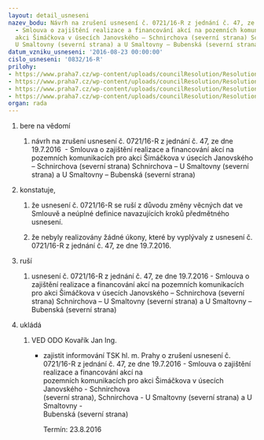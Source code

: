 ```yaml
---
layout: detail_usneseni
nazev_bodu: Návrh na zrušení usnesení č. 0721/16-R z jednání č. 47, ze dne 19.7.2016
  - Smlouva o zajištění realizace a financování akcí na pozemních komunikacích pro
  akci Šimáčkova v úsecích Janovského – Schnirchova (severní strana) Schnirchova –
  U Smaltovny (severní strana) a U Smaltovny – Bubenská (severní strana)
datum_vzniku_usneseni: '2016-08-23 00:00:00'
cislo_usneseni: '0832/16-R'
prilohy:
- https://www.praha7.cz/wp-content/uploads/councilResolution/Resolutions/27792/export/Duvodovazprava~95276.docx
- https://www.praha7.cz/wp-content/uploads/councilResolution/Resolutions/27792/export/c2Usneseni072116R~95275.pdf
- https://www.praha7.cz/wp-content/uploads/councilResolution/Resolutions/27792/export/20160627_TSKSmlouvaSimackova23~95274.doc
- https://www.praha7.cz/wp-content/uploads/councilResolution/Resolutions/27792/export/export~298003.pdf
organ: rada
---
```

<OL class=urzList_view id=urzList>
<LI class=urzClass1><SPAN name="1">bere na vědomí</SPAN> 
<OL class=urzOlClass>
<LI class=urzClass2 style="TEXT-ALIGN: left"><SPAN>
<P>návrh na zrušení usnesení č. 0721/16-R z jednání č. 47, ze dne 19.7.2016 &nbsp;- Smlouva o zajištění realizace a financování akcí na pozemních komunikacích pro akci Šimáčkova v úsecích Janovského – Schnirchova (severní strana) Schnirchova – U Smaltovny (severní strana) a U Smaltovny – Bubenská (severní strana)</P></SPAN></LI></OL></LI>
<LI class=urzClass1><SPAN name="50">konstatuje,</SPAN> 
<OL class=urzOlClass>
<LI class=urzClass2 style="TEXT-ALIGN: left"><SPAN>
<P>že usnesení č. 0721/16-R&nbsp;se ruší z důvodu&nbsp;změny věcných dat ve Smlouvě a neúplné definice navazujících kroků předmětného usnesení.</P></SPAN></LI>
<LI class=urzClass2 style="TEXT-ALIGN: left"><SPAN>
<P>že nebyly realizovány žádné úkony, které by vyplývaly z usnesení č. 0721/16-R z jednání č. 47, ze dne 19.7.2016.</P></SPAN></LI></OL></LI>
<LI class=urzClass1><SPAN name="70">ruší</SPAN> 
<OL class=urzOlClass>
<LI class=urzClass2 style="TEXT-ALIGN: left"><SPAN>
<P>usnesení č. 0721/16-R z jednání č. 47, ze dne 19.7.2016 - Smlouva o zajištění realizace a financování akcí na pozemních komunikacích pro akci Šimáčkova v úsecích Janovského – Schnirchova (severní strana) Schnirchova – U Smaltovny (severní strana) a U Smaltovny – Bubenská (severní strana)</P></SPAN></LI></OL></LI>
<LI class=urzClass1 id=urzUkoly><SPAN name="1">ukládá</SPAN>
<OL class=urzOlClass>
<LI class=urzClass2><SPAN>
<P>VED ODO Kovařík Jan Ing.</P></SPAN>
<UL class=urzUlClass>
<LI class=urzClass3><SPAN>
<P>zajistit informování TSK hl. m. Prahy o zrušení usnesení č. 0721/16-R z jednání č. 47, ze dne 19.7.2016 - Smlouva o zajištění realizace a financování akcí na<BR>pozemních komunikacích pro akci Šimáčkova v úsecích Janovského - Schnirchova<BR>(severní strana), Schnirchova - U Smaltovny (severní strana) a U Smaltovny -<BR>Bubenská (severní strana)</P></SPAN><SPAN class=urzUkolTermin>Termín:&nbsp;23.8.2016</SPAN></LI></UL></LI></OL></LI></OL>